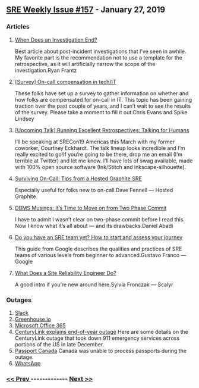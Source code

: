 ## [SRE Weekly Issue #157](https://sreweekly.com/sre-weekly-issue-157/) - January 27, 2019
### Articles

1. [When Does an Investigation End?](http://www.ryanfrantz.com/posts/when-does-an-investigation-end.html)

    Best article about post-incident investigations that I’ve seen in awhile. My favorite part is the recommendation not to use a template for the retrospective, as it will artificially narrow the scope of the investigation.Ryan Frantz
1. [[Survey] On-call compensation in tech/IT ](https://docs.google.com/forms/d/e/1FAIpQLSd1bXweEUs2OHpBccKaXrj1hvvInGgbW8JRJEA8Lu-EnGBBpQ/viewform)

    These folks have set up a survey to gather information on whether and how folks are compensated for on-call in IT. This topic has been gaining traction over the past couple of years, and I can’t wait to see the results of the survey. Please take a moment to fill it out.Chris Evans and Spike Lindsey
1. [[Upcoming Talk] Running Excellent Retrospectives: Talking for Humans](https://www.usenix.org/conference/srecon19americas/presentation/eckhardt)

    I’ll be speaking at SRECon19 Americas this March with my former coworker, Courtney Eckhardt. The talk lineup looks incredible and I’m really excited to go!If you’re going to be there, drop me an email (I’m terrible at Twitter) and let me know. I’ll have lots of swag available, made with 100% open source software (Ink/Stitch and inkscape-silhouette).
1. [Surviving On-Call: Tips from a Hosted Graphite SRE](https://www.hostedgraphite.com/blog/surviving-on-call-tips-from-a-hosted-graphite-sre)

    Especially useful for folks new to on-call.Dave Fennell — Hosted Graphite
1. [DBMS Musings: It’s Time to Move on from Two Phase Commit](http://dbmsmusings.blogspot.com/2019/01/its-time-to-move-on-from-two-phase.html)

    I have to admit I wasn’t clear on two-phase commit before I read this. Now I know what it’s all about — and its drawbacks.Daniel Abadi
1. [Do you have an SRE team yet? How to start and assess your journey](https://cloud.google.com/blog/products/devops-sre/how-to-start-and-assess-your-sre-journey/)

    This guide from Google describes the qualities and practices of SRE teams of various levels from beginner to advanced.Gustavo Franco — Google
1. [What Does a Site Reliability Engineer Do?](https://blog.scalyr.com/2019/01/site-reliability-engineer/)

    A good intro if you’re new around here.Sylvia Fronczak — Scalyr

### Outages

1. [Slack](https://status.slack.com/2019-01/2a10adb34c0b1f4e)
1. [Greenhouse.io](https://status.greenhouse.io/incidents/y3b8ysd6724k)
1. [Microsoft Office 365](https://www.cbronline.com/news/microsoft-office-365-down)
1. [CenturyLink explains end-of-year outage](https://www.abqjournal.com/1271943/century-link-explains-end-of-year-outage.html)
    Here are some details on the CenturyLink outage that took down 911 emergency services across portions of the US in late December.
1. [Passport Canada](https://www.ctvnews.ca/canada/passport-canada-can-t-process-some-passports-because-of-internet-outage-1.4265836)
    Canada was unable to process passports during the outage.
1. [WhatsApp](https://www.rt.com/news/449446-whatsapp-down-messenger-not-working/)

### [ << Prev ](sreweekly-156.md) ------------- [ Next >> ](sreweekly-158.md)